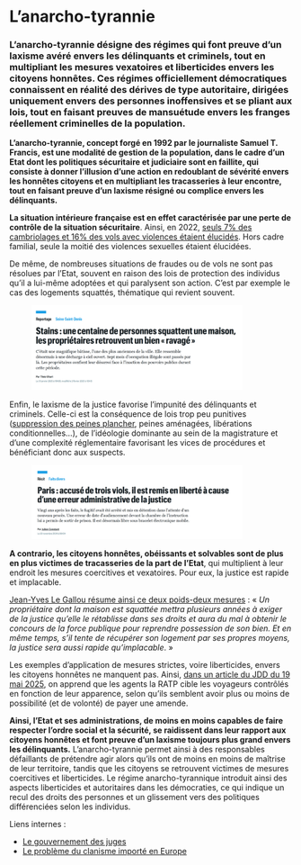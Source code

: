 # L’anarcho-tyrannie

### L’anarcho-tyrannie désigne des régimes qui font preuve d’un laxisme avéré envers les délinquants et criminels, tout en multipliant les mesures vexatoires et liberticides envers les citoyens honnêtes. Ces régimes officiellement démocratiques connaissent en réalité des dérives de type autoritaire, dirigées uniquement envers des personnes inoffensives et se pliant aux lois, tout en faisant preuves de mansuétude envers les franges réellement criminelles de la population.

**L’anarcho-tyrannie, concept forgé en 1992 par le journaliste Samuel T. Francis, est une modalité de gestion de la population, dans le cadre d’un Etat dont les politiques sécuritaire et judiciaire sont en faillite, qui consiste à donner l’illusion d’une action en redoublant de sévérité envers les honnêtes citoyens et en multipliant les tracasseries à leur encontre, tout en faisant preuve d’un laxisme résigné ou complice envers les délinquants.**

**La situation intérieure française est en effet caractérisée par une perte de contrôle de la situation sécuritaire**. Ainsi, en 2022, [seuls 7% des cambriolages et 16% des vols avec violences étaient élucidés](file:///C:/Users/nclsc/Downloads/IR37%20-%20Elucidations%20des%20crimes%20et%20delits%20en%202022.pdf). Hors cadre familial, seule la moitié des violences sexuelles étaient élucidées.

De même, de nombreuses situations de fraudes ou de vols ne sont pas résolues par l’Etat, souvent en raison des lois de protection des individus qu’il a lui-même adoptées et qui paralysent son action. C’est par exemple le cas des logements squattés, thématique qui revient souvent.

<figure><img src="../.gitbook/assets/image.png" alt="" width="375"><figcaption></figcaption></figure>

Enfin, le laxisme de la justice favorise l’impunité des délinquants et criminels. Celle-ci est la conséquence de lois trop peu punitives ([suppression des peines plancher](https://www.lemonde.fr/societe/article/2014/06/05/les-deputes-suppriment-les-peines-planchers_4433100_3224.html), peines aménagées, libérations conditionnelles…), de l’idéologie dominante au sein de la magistrature et d’une complexité réglementaire favorisant les vices de procédures et bénéficiant donc aux suspects.

<figure><img src="../.gitbook/assets/image (2).png" alt="" width="375"><figcaption></figcaption></figure>

**A contrario, les citoyens honnêtes, obéissants et solvables sont de plus en plus victimes de tracasseries de la part de l’Etat**, qui multiplient à leur endroit les mesures coercitives et vexatoires. Pour eux, la justice est rapide et implacable.

[Jean-Yves Le Gallou résume ainsi ce deux poids-deux mesures](https://www.ojim.fr/lanarcho-tyrannie-une-idee-qui-monte-dans-la-societe-silence-gene-des-medias-de-grand-chemin/?cn-reloaded=1) : « _Un propriétaire dont la maison est squattée mettra plusieurs années à exiger de la justice qu’elle le rétablisse dans ses droits et aura du mal à obtenir le concours de la force publique pour reprendre possession de son bien. Et en même temps, s’il tente de récupérer son logement par ses propres moyens, la justice sera aussi rapide qu’implacable_. »

Les exemples d’application de mesures strictes, voire liberticides, envers les citoyens honnêtes ne manquent pas. Ainsi, [dans un article du JDD du 19 mai 2025](https://www.lejdd.fr/Societe/on-cible-ceux-qui-peuvent-payer-tout-de-suite-comment-la-ratp-incite-ses-controleurs-a-verbaliser-158205?), on apprend que les agents la RATP cible les voyageurs contrôlés en fonction de leur apparence, selon qu’ils semblent avoir plus ou moins de possibilité (et de volonté) de payer une amende.

**Ainsi, l’Etat et ses administrations, de moins en moins capables de faire respecter l’ordre social et la sécurité, se raidissent dans leur rapport aux citoyens honnêtes et font preuve d’un laxisme toujours plus grand envers les délinquants.** L’anarcho-tyrannie permet ainsi à des responsables défaillants de prétendre agir alors qu’ils ont de moins en moins de maîtrise de leur territoire, tandis que les citoyens se retrouvent victimes de mesures coercitives et liberticides. Le régime anarcho-tyrannique introduit ainsi des aspects liberticides et autoritaires dans les démocraties, ce qui indique un recul des droits des personnes et un glissement vers des politiques différenciées selon les individus.



Liens internes :

* [Le gouvernement des juges](../droit-et-institutions/le-gouvernement-des-juges.md)
* [Le problème du clanisme importé en Europe](../anthropologie-et-civilisations/le-probleme-du-clanisme-importe-en-europe.md)
